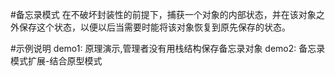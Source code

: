 #备忘录模式
在不破坏封装性的前提下，捕获一个对象的内部状态，并在该对象之外保存这个状态，以便以后当需要时能将该对象恢复到原先保存的状态。

#示例说明
demo1: 原理演示,管理者没有用栈结构保存备忘录对象
demo2: 备忘录模式扩展-结合原型模式